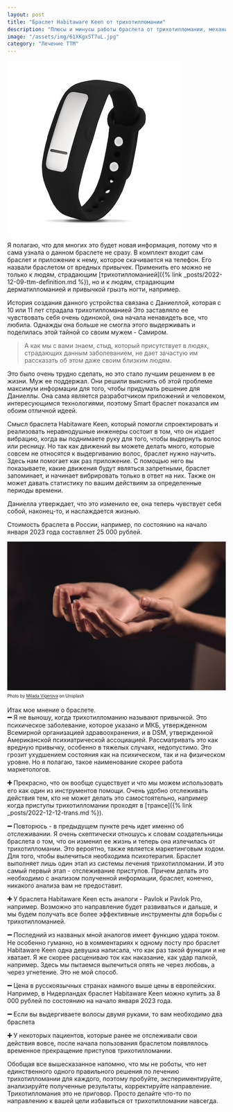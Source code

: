 ```yaml
---
layout: post
title: "Браслет Habitaware Keen от трихотилломании"
description: "Плюсы и минусы работы браслета от трихотилломании, механизм работы"
image: "/assets/img/61XKgxST7uL.jpg"
category: "Лечение ТТМ"
---
```


<img 
    src="/assets/img/61XKgxST7uL.jpg" 
    alt="Браслет Habitaware Keen"
    class="mb-0">

Я полагаю, что для многих это будет новая информация, потому что я сама узнала о данном браслете не сразу.
В комплект входит сам браслет и приложение к нему, которое скачивается на телефон.
Его назвали браслетом от вредных привычек. Применить его можно не только к людям, страдающим 
[трихотилломанией]({% link _posts/2022-12-09-ttm-definition.md  %}), 
но и к людям, страдающим дерматилломанией и привычкой грызть ногти, например.

История создания данного устройства связана с Даниеллой, которая с 10 или 11 лет страдала трихотилломанией
Это заставляло ее чувствовать себя очень одинокой, она начала ненавидеть все, что любила.
Однажды она больше не смогла этого выдерживать и поделилась этой тайной со своим мужем - Самиром.

>А как мы с вами знаем, стыд, который присутствует в людях, страдающих данным заболеванием, 
> не дает зачастую им рассказать об этом даже своим близким людям.

Это было очень трудно сделать, но это стало лучшим решением в ее жизни. Муж ее поддержал.
Они решили выяснить об этой проблеме максимум информации для того, чтобы придумать решение для Даниеллы.
Она сама является разработчиком приложений и человеком, интересующимся технологиями, поэтому Smart браслет 
показался им обоим отличной идеей.

Смысл браслета Habitaware Keen, который помогли спроектировать и реализовать неравнодушные инженеры состоит в том, 
что он издает вибрацию, когда вы поднимаете руку для того, чтобы выдернуть волос или ресницу.
Но так как движений вы можете делать много, которые совсем не относятся к выдергиванию волос, браслет нужно научить. 
Здесь нам помогает как раз приложение. С помощью него вы показываете, какие движения будут являться запретными, 
браслет запоминает, и начинает вибрировать только в ответ на них.
Также он может давать статистику по вашим действиям за определенные периоды времени.

Даниелла утверждает, что это изменило ее, она теперь чувствует себя собой, наконец-то, и наслаждается жизнью.

Стоимость браслета в России, например, по состоянию на начало января 2023 года составляет 25 000 рублей.

<img
    src="/assets/img/milada-vigerova-iQWvVYMtv1k-unsplash.jpg"
    alt="Плюсы и минусы работы браслета от трихотилломании"
    class="mb-0">
<sup><sub>
Photo by <a href="https://unsplash.com/ja/@milada_vigerova" rel="nofollow">Milada Vigerova</a> on Unsplash
</sub></sup>

Итак мое мнение о браслете.  
**➖** Я не выношу, когда трихотилломанию называют привычкой. Это психическое заболевание, которое указано и МКБ, 
утвержденном Всемирной организацией здравоохранения, и в DSM, утвержденной Американской психиатрической ассоциацией. 
Рассматривать это как вредную привычку, особенно в тяжелых случаях, недопустимо. Это грозит ухудшением состояния как 
на психическом, так и на физическом уровне. Но я полагаю, такое наименование скорее работа маркетологов.

**➕** Прекрасно, что он вообще существует и что мы можем использовать его как один из инструментов помощи. 
Очень удобно отслеживать действия тем, кто не может делать это самостоятельно, например когда приступы 
трихотилломании проходят в [трансе]({% link _posts/2022-12-12-trans.md  %}).   

**➖** Повторюсь - в предыдущем пункте речь идет именно об отслеживании. Я очень скептически отношусь к словам 
создательницы браслета о том, что он изменил ее жизнь и теперь она излечилась от трихотилломании. Это вероятно, 
также является маркетинговым ходом. Для того, чтобы вылечиться необходима психотерапия. Браслет выполняет лишь 
один этап из системы лечения трихотилломании. И это самый первый этап - отслеживание приступов. Причем делать это 
необходимо с анализом полученной информации, браслет, конечно, никакого анализа вам не предоставит.

**➕** У браслета Habitaware Keen есть аналоги - Pavlok и Pavlok Pro, например. Возможно это направление будет 
развиваться и дальше, и мы будем получать все более эффективные инструменты для борьбы с трихотилломанией.

**➖** Последний из названых мной аналогов имеет функцию удара током. Не особенно гуманно, но в комментариях к 
одному посту про браслет Habitaware Keen одна девушка написала, что как раз такой функции и не хватает. Я же скорее 
расцениваю ток как наказание, как удар палкой, например. Здесь мы пытаемся вылечиться опять не через любовь, а через 
угнетение. Это не мой способ.

**➖** Цена в русскоязычных странах намного выше цены в европейских. Например, в Нидерландах браслет Habitaware Keen можно 
купить за 8 000 рублей по состоянию на начало января 2023 года.

**➖** Если вы выдергиваете волосы двумя руками, то вам необходимо два браслета

**➕** У некоторых пациентов, которые ранее не отслеживали свои действия вовсе, после начала пользования браслетом появлялось 
временное прекращение приступов трихотилломании.


Обобщая все вышесказанное напомню, что мы не роботы, что нет единственного одного правильного решения 
по лечению трихотилломании для каждого, поэтому пробуйте, экспериментируйте, анализируйте полученные 
результаты, корректируйте направление. Трихотилломания это не приговор. Просто делайте что-то по направлению 
к вашей цели избавиться от трихотилломании навсегда.
